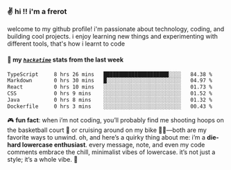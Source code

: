 ### ✌️ hi !! i'm a frerot

welcome to my github profile! i'm passionate about technology, coding, and
building cool projects. i enjoy learning new things and experimenting with
different tools, that's how i learnt to code

#### 📡 my [_`hackatime`_](https://waka.hackclub.com) stats from the last week

<!--START_SECTION:waka-->

```txt
TypeScript     8 hrs 26 mins   █████████████████████░░░░   84.38 %
Markdown       0 hrs 30 mins   █░░░░░░░░░░░░░░░░░░░░░░░░   04.97 %
React          0 hrs 10 mins   ░░░░░░░░░░░░░░░░░░░░░░░░░   01.73 %
CSS            0 hrs 9 mins    ░░░░░░░░░░░░░░░░░░░░░░░░░   01.52 %
Java           0 hrs 8 mins    ░░░░░░░░░░░░░░░░░░░░░░░░░   01.32 %
Dockerfile     0 hrs 3 mins    ░░░░░░░░░░░░░░░░░░░░░░░░░   00.43 %
```

<!--END_SECTION:waka-->

🎮 **fun fact**: when i’m not coding, you’ll probably find me shooting hoops on
the basketball court 🏀 or cruising around on my bike 🚴‍♂️—both are my favorite
ways to unwind. oh, and here’s a quirky thing about me: i’m a **die-hard
lowercase enthusiast**. every message, note, and even my code comments embrace
the chill, minimalist vibes of lowercase. it’s not just a style; it’s a whole
vibe. 🤘
